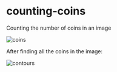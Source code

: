 # counting-coins
Counting the number of coins in an image
<!-- ![image](https://github.com/rakki-18/counting-coins/blob/master/coins.jpg) -->

![coins](https://user-images.githubusercontent.com/55957545/148652459-d29b8670-5dad-484c-9742-58adf400c3a9.jpg)

After finding all the coins in the image:

![contours](https://user-images.githubusercontent.com/55957545/148652502-bf014087-310f-410b-9053-ffac2a810294.png)
